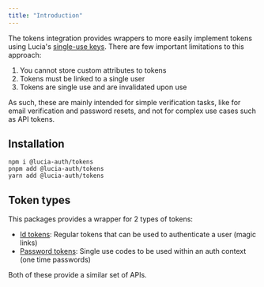 ```yaml
---
title: "Introduction"
---
```


The tokens integration provides wrappers to more easily implement tokens using Lucia's [single-use keys](/learn/basics/keys#persistent-vs-single-use). There are few important limitations to this approach:

1. You cannot store custom attributes to tokens
2. Tokens must be linked to a single user
3. Tokens are single use and are invalidated upon use

As such, these are mainly intended for simple verification tasks, like for email verification and password resets, and not for complex use cases such as API tokens.

## Installation

```
npm i @lucia-auth/tokens
pnpm add @lucia-auth/tokens
yarn add @lucia-auth/tokens
```

## Token types

This packages provides a wrapper for 2 types of tokens:

- [Id tokens](/tokens/basics/id-tokens): Regular tokens that can be used to authenticate a user (magic links)
- [Password tokens](/tokens/basics/password-tokens): Single use codes to be used within an auth context (one time passwords)

Both of these provide a similar set of APIs.
